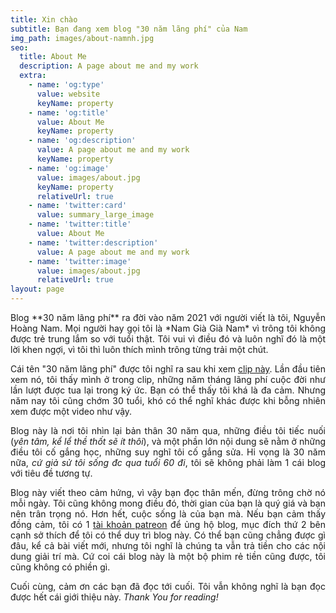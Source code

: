 ```yaml
---
title: Xin chào
subtitle: Bạn đang xem blog "30 năm lãng phí" của Nam
img_path: images/about-namnh.jpg
seo:
  title: About Me
  description: A page about me and my work
  extra:
    - name: 'og:type'
      value: website
      keyName: property
    - name: 'og:title'
      value: About Me
      keyName: property
    - name: 'og:description'
      value: A page about me and my work
      keyName: property
    - name: 'og:image'
      value: images/about.jpg
      keyName: property
      relativeUrl: true
    - name: 'twitter:card'
      value: summary_large_image
    - name: 'twitter:title'
      value: About Me
    - name: 'twitter:description'
      value: A page about me and my work
    - name: 'twitter:image'
      value: images/about.jpg
      relativeUrl: true
layout: page
---
```


<div style="text-align: justify">Blog **30 năm lãng phí** ra đời vào năm 2021 với người viết là tôi, Nguyễn Hoàng Nam. Mọi người hay gọi tôi là *Nam Già Già Nam* vì trông tôi không được trẻ trung lắm so với tuổi thật. Tôi vui vì điều đó và luôn nghĩ đó là một lời khen ngợi, vì tôi thì luôn thích mình trông từng trải một chút.

Cái tên "30 năm lãng phí" được tôi nghĩ ra sau khi xem [clip này](https://www.youtube.com/watch?v=N2NII3EhgMI). Lần đầu tiên xem nó, tôi thấy mình ở trong clip, những năm tháng lãng phí cuộc đời như lần lượt được tua lại trong ký ức. Bạn có thể thấy tôi khá là đa cảm. Nhưng năm nay tôi cũng chớm 30 tuổi, khó có thể nghĩ khác được khi bỗng nhiên xem được một video như vậy.

Blog này là nơi tôi nhìn lại bản thân 30 năm qua, những điều tôi tiếc nuối (*yên tâm, kể lể thề thốt sẽ ít thôi*), và một phần lớn nội dung sẽ nằm ở những điều tôi cố gắng học, những suy nghĩ tôi cố gắng sửa. Hi vọng là 30 năm nữa, *cứ giả sử tôi sống đc qua tuổi 60 đi*, tôi sẽ không phải làm 1 cái blog với tiêu đề tương tự.

Blog này viết theo cảm hứng, vì vậy bạn đọc thân mến, đừng trông chờ nó mỗi ngày. Tôi cũng không mong điều đó, thời gian của bạn là quý giá và bạn nên trân trọng nó. Hơn hết, cuộc sống là của bạn mà. Nếu bạn cảm thấy đồng cảm, tôi có 1 [tài khoản patreon](https://www.patreon.com/namthevagabond) để ủng hộ blog, mục đích thứ 2 bên cạnh sở thích để tôi có thể duy trì blog này. Có thể bạn cũng chẳng được gì đâu, kể cả bài viết mới, nhưng tôi nghĩ là chúng ta vẫn trả tiền cho các nội dung giải trí mà. Cứ coi cái blog này là một bộ phim rẻ tiền cũng được, tôi cũng không có phiền gì.

Cuối cùng, cảm ơn các bạn đã đọc tới cuối. Tôi vẫn không nghĩ là bạn đọc được hết cái giới thiệu này.
*Thank You for reading!*
</div>